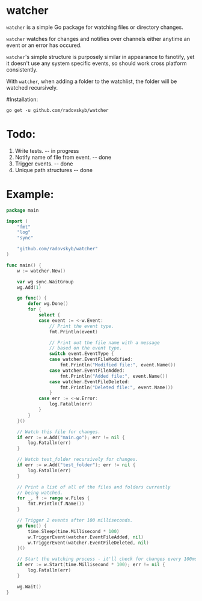 # watcher
`watcher` is a simple Go package for watching files or directory changes.

`watcher` watches for changes and notifies over channels either anytime an event or an error has occured.

`watcher`'s simple structure is purposely similar in appearance to fsnotify, yet it doesn't use any system specific events, so should work cross platform consistently.

With `watcher`, when adding a folder to the watchlist, the folder will be watched recursively.

#Installation:

```shell
go get -u github.com/radovskyb/watcher
```

# Todo:

1. Write tests. -- in progress
2. Notify name of file from event. -- done
3. Trigger events. -- done
4. Unique path structures -- done

# Example:

```go
package main

import (
	"fmt"
	"log"
	"sync"

	"github.com/radovskyb/watcher"
)

func main() {
	w := watcher.New()

	var wg sync.WaitGroup
	wg.Add(1)

	go func() {
		defer wg.Done()
		for {
			select {
			case event := <-w.Event:
				// Print the event type.
				fmt.Println(event)

				// Print out the file name with a message
				// based on the event type.
				switch event.EventType {
				case watcher.EventFileModified:
					fmt.Println("Modified file:", event.Name())
				case watcher.EventFileAdded:
					fmt.Println("Added file:", event.Name())
				case watcher.EventFileDeleted:
					fmt.Println("Deleted file:", event.Name())
				}
			case err := <-w.Error:
				log.Fatalln(err)
			}
		}
	}()

	// Watch this file for changes.
	if err := w.Add("main.go"); err != nil {
		log.Fatalln(err)
	}

	// Watch test_folder recursively for changes.
	if err := w.Add("test_folder"); err != nil {
		log.Fatalln(err)
	}

	// Print a list of all of the files and folders currently
	// being watched.
	for _, f := range w.Files {
		fmt.Println(f.Name())
	}

	// Trigger 2 events after 100 milliseconds.
	go func() {
		time.Sleep(time.Millisecond * 100)
		w.TriggerEvent(watcher.EventFileAdded, nil)
		w.TriggerEvent(watcher.EventFileDeleted, nil)
	}()

	// Start the watching process - it'll check for changes every 100ms.
	if err := w.Start(time.Millisecond * 100); err != nil {
		log.Fatalln(err)
	}

	wg.Wait()
}
```
